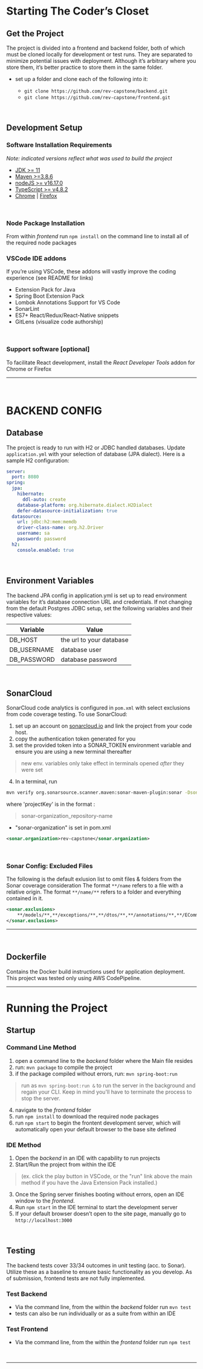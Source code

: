 # Starting The Coder’s Closet

## Get the Project

The project is divided into a frontend and backend folder, both of which must be cloned locally for development or test runs. They are separated to minimize potential issues with deployment.
Although it’s arbitrary where you store them, it’s better practice to store them in the same folder.

- set up a folder and clone each of the following into it:
    
    - `git clone https://github.com/rev-capstone/backend.git`
    - `git clone https://github.com/rev-capstone/frontend.git`
 <br>

## Development Setup

### Software Installation Requirements
*Note: indicated versions reflect what was used to build the project* 

- [JDK >= 11](https://www.oracle.com/java/technologies/javase/jdk11-archive-downloads.html)
- [Maven >=3.8.6](https://maven.apache.org/download.cgi)
- [nodeJS >= v16.17.0](https://nodejs.org/en/download/)
- [TypeScript >= v4.8.2](https://www.typescriptlang.org/download)
- [Chrome](https://www.google.com/chrome/)  |   [Firefox](https://www.mozilla.org/en-US/firefox/new/)


<br>

### Node Package Installation

From within *frontend* run `npm install` on the command line to install all of the required node packages
<br>

### VSCode IDE addons 
If you’re using VSCode, these addons will vastly improve the coding experience (see README for links)

- Extension Pack for Java
- Spring Boot Extension Pack
- Lombok Annotations Support for VS Code
- SonarLint
- ES7+ React/Redux/React-Native snippets
- GitLens (visualize code authorship)
<br>

### Support software \[optional\]

To facilitate React development, install the *React Developer Tools* addon for Chrome or Firefox
* * *
<br>

# BACKEND CONFIG

## Database

The project is ready to run with H2 or JDBC handled databases.
Update `application.yml` with your selection of database (JPA dialect).
Here is a sample H2 configuration:

```yaml
server:
  port: 8080
spring:
  jpa:
    hibernate:
      ddl-auto: create
    database-platform: org.hibernate.dialect.H2Dialect
    defer-datasource-initialization: true
  datasource:
    url: jdbc:h2:mem:memdb
    driver-class-name: org.h2.Driver
    username: sa
    password: password
  h2:
    console.enabled: true
```
<br>

## Environment Variables

The backend JPA config in application.yml is set up to read environment variables for it’s database connection URL and credentials. If not changing from the default Postgres JDBC setup, set the following variables and their respective values:

|  Variable   |  Value   |
| --- | --- |
| DB_HOST | the url to your database |
| DB_USERNAME | database user |
| DB_PASSWORD | database password |
<br>

## SonarCloud

SonarCloud code analytics is configured in `pom.xml` with select exclusions from code coverage testing.
To use SonarCloud:
1. set up an account on [sonarcloud.io](https://sonarcloud.io) and link the project from your code host. 
2. copy the authentication token generated for you
3. set the provided token into a SONAR_TOKEN environment variable and ensure you are using a new terminal thereafter 
>new env. variables only take effect in terminals opened *after* they were set
4. In a terminal, run 
```sh
mvn verify org.sonarsource.scanner.maven:sonar-maven-plugin:sonar -Dsonar.projectKey=rev-capstone_backend
```
where 'projectKey' is in the format :
> sonar-organization_repository-name

- "sonar-organization" is set in pom.xml
```xml
<sonar.organization>rev-capstone</sonar.organization>
```
<br>

### Sonar Config: Excluded Files
The following is the default exlusion list to omit files & folders from the Sonar coverage consideration
The format `**/name` refers to a file with a relative origin.
The format ```**/name/**``` refers to a folder and everything contained in it.

```xml
<sonar.exclusions>
	**/models/**,**/exceptions/**,**/dtos/**,**/annotations/**,**/ECommerceApplication.java,**/advice/RestExceptionHandler.java
</sonar.exclusions>
```
<hr>
<br>

## Dockerfile

Contains the Docker build instructions used for application deployment.
This project was tested only using AWS CodePipeline.
<br>

* * *

# Running the Project

## Startup

### Command Line Method

1.  open a command line to the *backend* folder where the Main file resides
2.  run: `mvn package` to compile the project
3.  if the package compiled without errors, run: `mvn spring-boot:run`
> run as `mvn spring-boot:run &` to run the server in the background and regain your CLI.  Keep in mind you'll have to terminate the process to stop the server.
4.  navigate to the *frontend* folder
5.  run `npm install` to download the required node packages
6.  run `npm start` to begin the frontent development server, which will automatically open your default browser to the base site defined

### IDE Method

1.  Open the *backend* in an IDE with capability to run projects
2.  Start/Run the project from within the IDE 
> (ex. click the play button in VSCode, or the "run" link above the main method if you have the Java Extension Pack installed.)
3.  Once the Spring server finishes booting without errors, open an IDE window to the *frontend*.
4.  Run `npm start` in the IDE terminal to start the development server
5.  If your default browser doesn’t open to the site page, manually go to `http://localhost:3000`
<br>

## Testing
The backend tests cover 33/34 outcomes in unit testing (acc. to Sonar).  Utilize these as a baseline to ensure basic functionality as you develop.
As of submission, frontend tests are not fully implemented.
### Test Backend

- Via the command line, from the within the *backend* folder run `mvn test`
- tests can also be run individually or as a suite from within an IDE

### Test Frontend

- Via the command line, from the within the *frontend* folder run `npm test`
<br>
<hr>

